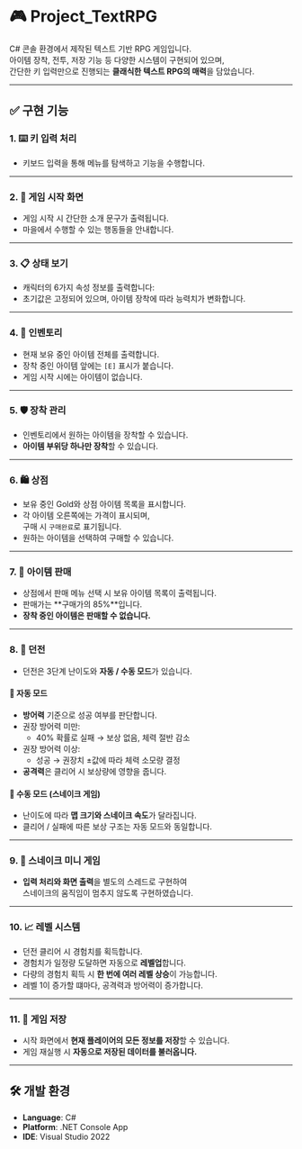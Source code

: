 # 🎮 Project_TextRPG

C# 콘솔 환경에서 제작된 텍스트 기반 RPG 게임입니다.  
아이템 장착, 전투, 저장 기능 등 다양한 시스템이 구현되어 있으며,  
간단한 키 입력만으로 진행되는 **클래식한 텍스트 RPG의 매력**을 담았습니다.

---

## ✅ 구현 기능

### 1. ⌨️ 키 입력 처리
- 키보드 입력을 통해 메뉴를 탐색하고 기능을 수행합니다.

---

### 2. 🏁 게임 시작 화면
- 게임 시작 시 간단한 소개 문구가 출력됩니다.
- 마을에서 수행할 수 있는 행동들을 안내합니다.

---

### 3. 📋 상태 보기
- 캐릭터의 6가지 속성 정보를 출력합니다:
- 초기값은 고정되어 있으며, 아이템 장착에 따라 능력치가 변화합니다.

---

### 4. 🎒 인벤토리
- 현재 보유 중인 아이템 전체를 출력합니다.
- 장착 중인 아이템 앞에는 `[E]` 표시가 붙습니다.
- 게임 시작 시에는 아이템이 없습니다.

---

### 5. 🛡️ 장착 관리
- 인벤토리에서 원하는 아이템을 장착할 수 있습니다.
- **아이템 부위당 하나만 장착**할 수 있습니다.

---

### 6. 🛍️ 상점
- 보유 중인 Gold와 상점 아이템 목록을 표시합니다.
- 각 아이템 오른쪽에는 가격이 표시되며,  
구매 시 `구매완료`로 표기됩니다.
- 원하는 아이템을 선택하여 구매할 수 있습니다.

---

### 7. 💸 아이템 판매
- 상점에서 판매 메뉴 선택 시 보유 아이템 목록이 출력됩니다.
- 판매가는 **구매가의 85%**입니다.
- **장착 중인 아이템은 판매할 수 없습니다.**

---

### 8. 🏰 던전
- 던전은 3단계 난이도와 **자동 / 수동 모드**가 있습니다.

#### 🔁 자동 모드
- **방어력** 기준으로 성공 여부를 판단합니다.
- 권장 방어력 미만:
  - 40% 확률로 실패 → 보상 없음, 체력 절반 감소
- 권장 방어력 이상:
  - 성공 → 권장치 ±값에 따라 체력 소모량 결정
- **공격력**은 클리어 시 보상량에 영향을 줍니다.

#### 🐍 수동 모드 (스네이크 게임)
- 난이도에 따라 **맵 크기와 스네이크 속도**가 달라집니다.
- 클리어 / 실패에 따른 보상 구조는 자동 모드와 동일합니다.

---

### 9. 🐍 스네이크 미니 게임
- **입력 처리와 화면 출력**을 별도의 스레드로 구현하여  
스네이크의 움직임이 멈추지 않도록 구현하였습니다.

---

### 10. 📈 레벨 시스템
- 던전 클리어 시 경험치를 획득합니다.
- 경험치가 일정량 도달하면 자동으로 **레벨업**합니다.
- 다량의 경험치 획득 시 **한 번에 여러 레벨 상승**이 가능합니다.
- 레벨 1이 증가할 떄마다, 공격력과 방어력이 증가합니다.

---

### 11. 💾 게임 저장
- 시작 화면에서 **현재 플레이어의 모든 정보를 저장**할 수 있습니다.
- 게임 재실행 시 **자동으로 저장된 데이터를 불러옵니다.**

---

## 🛠️ 개발 환경

- **Language**: C#
- **Platform**: .NET Console App
- **IDE**: Visual Studio 2022
